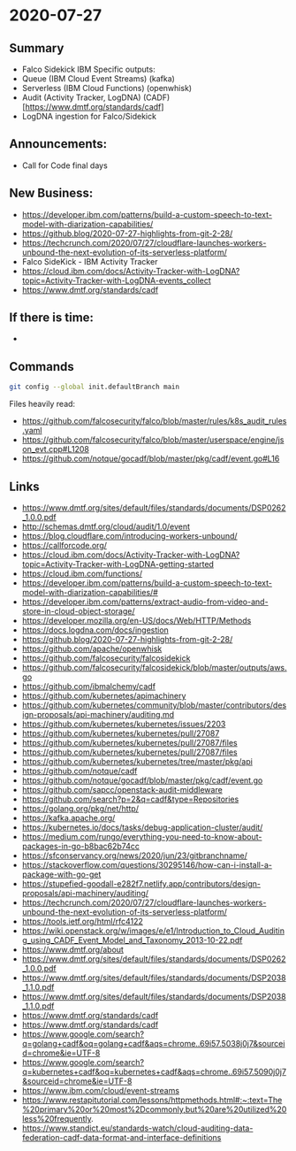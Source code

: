 # 2020-07-27

## Summary

- Falco Sidekick IBM Specific outputs:
- Queue (IBM Cloud Event Streams) (kafka)
- Serverless (IBM Cloud Functions) (openwhisk)
- Audit (Activity Tracker, LogDNA) (CADF) [https://www.dmtf.org/standards/cadf]
- LogDNA ingestion for Falco/Sidekick


## Announcements:

- Call for Code final days 

## New Business:

- https://developer.ibm.com/patterns/build-a-custom-speech-to-text-model-with-diarization-capabilities/
- https://github.blog/2020-07-27-highlights-from-git-2-28/
- https://techcrunch.com/2020/07/27/cloudflare-launches-workers-unbound-the-next-evolution-of-its-serverless-platform/
- Falco SideKick - IBM Activity Tracker
- https://cloud.ibm.com/docs/Activity-Tracker-with-LogDNA?topic=Activity-Tracker-with-LogDNA-events_collect
- https://www.dmtf.org/standards/cadf

## If there is time:

-

## Commands


```bash
git config --global init.defaultBranch main
```

Files heavily read:

- https://github.com/falcosecurity/falco/blob/master/rules/k8s_audit_rules.yaml
- https://github.com/falcosecurity/falco/blob/master/userspace/engine/json_evt.cpp#L1208
- https://github.com/notque/gocadf/blob/master/pkg/cadf/event.go#L16

## Links


- https://www.dmtf.org/sites/default/files/standards/documents/DSP0262_1.0.0.pdf
- http://schemas.dmtf.org/cloud/audit/1.0/event
- https://blog.cloudflare.com/introducing-workers-unbound/
- https://callforcode.org/
- https://cloud.ibm.com/docs/Activity-Tracker-with-LogDNA?topic=Activity-Tracker-with-LogDNA-getting-started
- https://cloud.ibm.com/functions/
- https://developer.ibm.com/patterns/build-a-custom-speech-to-text-model-with-diarization-capabilities/#
- https://developer.ibm.com/patterns/extract-audio-from-video-and-store-in-cloud-object-storage/
- https://developer.mozilla.org/en-US/docs/Web/HTTP/Methods
- https://docs.logdna.com/docs/ingestion
- https://github.blog/2020-07-27-highlights-from-git-2-28/
- https://github.com/apache/openwhisk
- https://github.com/falcosecurity/falcosidekick
- https://github.com/falcosecurity/falcosidekick/blob/master/outputs/aws.go
- https://github.com/ibmalchemy/cadf
- https://github.com/kubernetes/apimachinery
- https://github.com/kubernetes/community/blob/master/contributors/design-proposals/api-machinery/auditing.md
- https://github.com/kubernetes/kubernetes/issues/2203
- https://github.com/kubernetes/kubernetes/pull/27087
- https://github.com/kubernetes/kubernetes/pull/27087/files
- https://github.com/kubernetes/kubernetes/pull/27087/files
- https://github.com/kubernetes/kubernetes/tree/master/pkg/api
- https://github.com/notque/cadf
- https://github.com/notque/gocadf/blob/master/pkg/cadf/event.go
- https://github.com/sapcc/openstack-audit-middleware
- https://github.com/search?p=2&q=cadf&type=Repositories
- https://golang.org/pkg/net/http/
- https://kafka.apache.org/
- https://kubernetes.io/docs/tasks/debug-application-cluster/audit/
- https://medium.com/rungo/everything-you-need-to-know-about-packages-in-go-b8bac62b74cc
- https://sfconservancy.org/news/2020/jun/23/gitbranchname/
- https://stackoverflow.com/questions/30295146/how-can-i-install-a-package-with-go-get
- https://stupefied-goodall-e282f7.netlify.app/contributors/design-proposals/api-machinery/auditing/
- https://techcrunch.com/2020/07/27/cloudflare-launches-workers-unbound-the-next-evolution-of-its-serverless-platform/
- https://tools.ietf.org/html/rfc4122
- https://wiki.openstack.org/w/images/e/e1/Introduction_to_Cloud_Auditing_using_CADF_Event_Model_and_Taxonomy_2013-10-22.pdf
- https://www.dmtf.org/about
- https://www.dmtf.org/sites/default/files/standards/documents/DSP0262_1.0.0.pdf
- https://www.dmtf.org/sites/default/files/standards/documents/DSP2038_1.1.0.pdf
- https://www.dmtf.org/sites/default/files/standards/documents/DSP2038_1.1.0.pdf
- https://www.dmtf.org/standards/cadf
- https://www.dmtf.org/standards/cadf 
- https://www.google.com/search?q=golang+cadf&oq=golang+cadf&aqs=chrome..69i57.5038j0j7&sourceid=chrome&ie=UTF-8
- https://www.google.com/search?q=kubernetes+cadf&oq=kubernetes+cadf&aqs=chrome..69i57.5090j0j7&sourceid=chrome&ie=UTF-8
- https://www.ibm.com/cloud/event-streams
- https://www.restapitutorial.com/lessons/httpmethods.html#:~:text=The%20primary%20or%20most%2Dcommonly,but%20are%20utilized%20less%20frequently.
-  https://www.standict.eu/standards-watch/cloud-auditing-data-federation-cadf-data-format-and-interface-definitions

